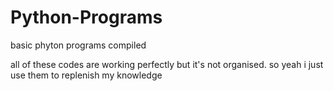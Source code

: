 # Python-Programs
basic phyton programs compiled

all of these codes are working perfectly but it's not organised. so yeah i just use them to replenish my knowledge
